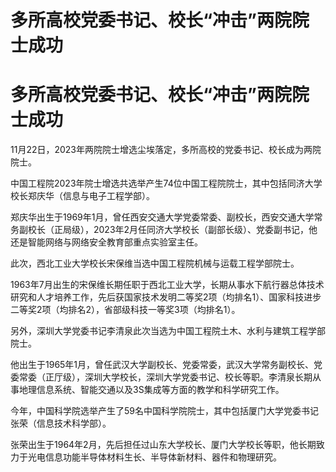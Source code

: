 # 多所高校党委书记、校长“冲击”两院院士成功

# 多所高校党委书记、校长“冲击”两院院士成功

11月22日，2023年两院院士增选尘埃落定，多所高校的党委书记、校长成为两院院士。

中国工程院2023年院士增选共选举产生74位中国工程院院士，其中包括同济大学校长郑庆华（信息与电子工程学部）。

郑庆华出生于1969年1月，曾任西安交通大学党委常委、副校长，西安交通大学常务副校长（正局级），2023年2月任同济大学校长（副部长级）、党委副书记，他还是智能网络与网络安全教育部重点实验室主任。

此次，西北工业大学校长宋保维当选中国工程院机械与运载工程学部院士。

1963年7月出生的宋保维长期任职于西北工业大学，长期从事水下航行器总体技术研究和人才培养工作，先后获国家技术发明二等奖2项（均排名1）、国家科技进步二等奖2项（均排名2），省部级科技一等奖3项（均排名1）。

另外，深圳大学党委书记李清泉此次当选为中国工程院土木、水利与建筑工程学部院士。

他出生于1965年1月，曾任武汉大学副校长、党委常委，武汉大学常务副校长、党委常委（正厅级），深圳大学校长，深圳大学党委书记、校长等职。李清泉长期从事地理信息系统、智能交通以及3S集成等方面的教学和科学研究工作。

今年，中国科学院选举产生了59名中国科学院院士，其中包括厦门大学党委书记张荣（信息技术科学部）。

张荣出生于1964年2月，先后担任过山东大学校长、厦门大学校长等职，他长期致力于光电信息功能半导体材料生长、半导体新材料、器件和物理研究。

